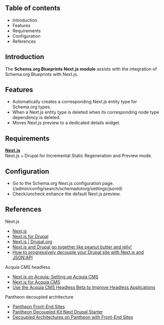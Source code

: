Table of contents
-----------------

* Introduction
* Features
* Requirements
* Configuration
* References


Introduction
------------

The **Schema.org Blueprints Next.js module** assists with the integration of 
Schema.org Blueprints with Next.js.


Features
--------

- Automatically creates a corresponding Next.js entity type for 
  Schema.org types.
- When a Next.js entity type is deleted when its corresponding node type 
  dependency is deleted.
- Moves Next.js preview to a dedicated details widget.


Requirements
------------

**[Next.js](https://www.drupal.org/project/next)**    
Next.js + Drupal for Incremental Static Regeneration and Preview mode.


Configuration
-------------

- Go to the Schema.org Next.js configuration page.
  (/admin/config/search/schemadotorg/settings/jsonld)
- Check/uncheck enhance the default Next.js preview.


References
----------

Next.js 

- [Next.js](https://nextjs.org/)
- [Next.js for Drupal](https://next-drupal.org/)
- [Next.js | Drupal.org](https://www.drupal.org/project/next)
- [Next.js and Drupal go together like peanut butter and jelly!](https://www.chapterthree.com/blog/nextjs-and-drupal-go-together-like-peanut-butter-and-jelly)
- [How to progressively decouple your Drupal site with Next.js and JSON:API](https://www.chapterthree.com/blog/how-to-progressively-decouple-your-drupal-site-nextjs-and-jsonapi)

Acquia CMS headless

- [Next.js on Acquia: Setting up Acquia CMS](https://dev.acquia.com/tutorial/nextjs-acquia-setting-acquia-cms)
- [Next.js for Acquia CMS](https://github.com/acquia/next-acms)
- [Use the Acquia CMS Headless Beta to Improve Headless Applications](https://www.bounteous.com/insights/2022/07/26/use-acquia-cms-headless-beta-improve-headless-applications/)

Pantheon decoupled architecture 

- [Pantheon Front-End Sites](https://pantheon.io/docs/guides/decoupled-sites/)
- [Pantheon Decoupled Kit Next Drupal Starter](https://github.com/pantheon-systems/next-drupal-starter )   
- [Decoupled Architectures on Pantheon with Front-End Sites](https://pantheon.io/features/decoupled-cms)
